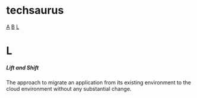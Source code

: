 # techsaurus

[A](#A)  [B](#B) [L](#L)


# L
##### Lift and Shift
The approach to migrate an application from its existing environment to the cloud environment without any substantial change.
